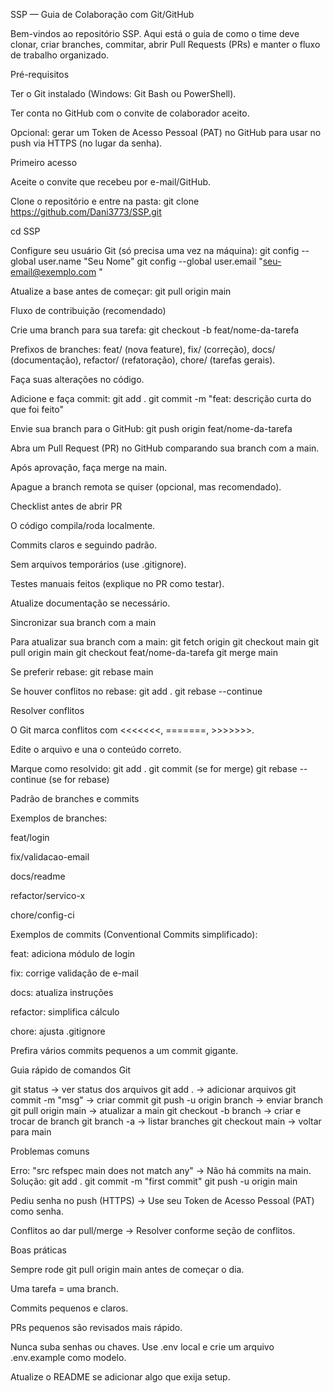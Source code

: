 SSP — Guia de Colaboração com Git/GitHub

Bem-vindos ao repositório SSP.
Aqui está o guia de como o time deve clonar, criar branches, commitar, abrir Pull Requests (PRs) e manter o fluxo de trabalho organizado.

Pré-requisitos

Ter o Git instalado (Windows: Git Bash ou PowerShell).

Ter conta no GitHub com o convite de colaborador aceito.

Opcional: gerar um Token de Acesso Pessoal (PAT) no GitHub para usar no push via HTTPS (no lugar da senha).

Primeiro acesso

Aceite o convite que recebeu por e-mail/GitHub.

Clone o repositório e entre na pasta:
git clone https://github.com/Dani3773/SSP.git

cd SSP

Configure seu usuário Git (só precisa uma vez na máquina):
git config --global user.name "Seu Nome"
git config --global user.email "seu-email@exemplo.com
"

Atualize a base antes de começar:
git pull origin main

Fluxo de contribuição (recomendado)

Crie uma branch para sua tarefa:
git checkout -b feat/nome-da-tarefa

Prefixos de branches:
feat/ (nova feature), fix/ (correção), docs/ (documentação), refactor/ (refatoração), chore/ (tarefas gerais).

Faça suas alterações no código.

Adicione e faça commit:
git add .
git commit -m "feat: descrição curta do que foi feito"

Envie sua branch para o GitHub:
git push origin feat/nome-da-tarefa

Abra um Pull Request (PR) no GitHub comparando sua branch com a main.

Após aprovação, faça merge na main.

Apague a branch remota se quiser (opcional, mas recomendado).

Checklist antes de abrir PR

O código compila/roda localmente.

Commits claros e seguindo padrão.

Sem arquivos temporários (use .gitignore).

Testes manuais feitos (explique no PR como testar).

Atualize documentação se necessário.

Sincronizar sua branch com a main

Para atualizar sua branch com a main:
git fetch origin
git checkout main
git pull origin main
git checkout feat/nome-da-tarefa
git merge main

Se preferir rebase:
git rebase main

Se houver conflitos no rebase:
git add .
git rebase --continue

Resolver conflitos

O Git marca conflitos com <<<<<<<, =======, >>>>>>>.

Edite o arquivo e una o conteúdo correto.

Marque como resolvido:
git add .
git commit (se for merge)
git rebase --continue (se for rebase)

Padrão de branches e commits

Exemplos de branches:

feat/login

fix/validacao-email

docs/readme

refactor/servico-x

chore/config-ci

Exemplos de commits (Conventional Commits simplificado):

feat: adiciona módulo de login

fix: corrige validação de e-mail

docs: atualiza instruções

refactor: simplifica cálculo

chore: ajusta .gitignore

Prefira vários commits pequenos a um commit gigante.

Guia rápido de comandos Git

git status → ver status dos arquivos
git add . → adicionar arquivos
git commit -m "msg" → criar commit
git push -u origin branch → enviar branch
git pull origin main → atualizar a main
git checkout -b branch → criar e trocar de branch
git branch -a → listar branches
git checkout main → voltar para main

Problemas comuns

Erro: "src refspec main does not match any"
→ Não há commits na main. Solução:
git add .
git commit -m "first commit"
git push -u origin main

Pediu senha no push (HTTPS)
→ Use seu Token de Acesso Pessoal (PAT) como senha.

Conflitos ao dar pull/merge
→ Resolver conforme seção de conflitos.

Boas práticas

Sempre rode git pull origin main antes de começar o dia.

Uma tarefa = uma branch.

Commits pequenos e claros.

PRs pequenos são revisados mais rápido.

Nunca suba senhas ou chaves. Use .env local e crie um arquivo .env.example como modelo.

Atualize o README se adicionar algo que exija setup.
